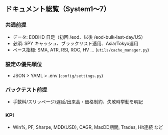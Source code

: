 ## ドキュメント総覧（System1〜7）

### 共通前提
- データ: EODHD 日足（初回 /eod、以後 /eod-bulk-last-day/US）
- 必須: SPY キャッシュ、ブラックリスト適用、Asia/Tokyo運用
- ベース指標: SMA, ATR, RSI, ROC, HV … (`utils/cache_manager.py`)

### 設定の優先順位
- JSON > YAML > .env (`config/settings.py`)

### バックテスト前提
- 手数料/スリッページ/遅延/出来高・価格制約、失敗時挙動を明記

### KPI
- Win%, PF, Sharpe, MDD(USD), CAGR, MaxDD期間, Trades, Hit連続 など
